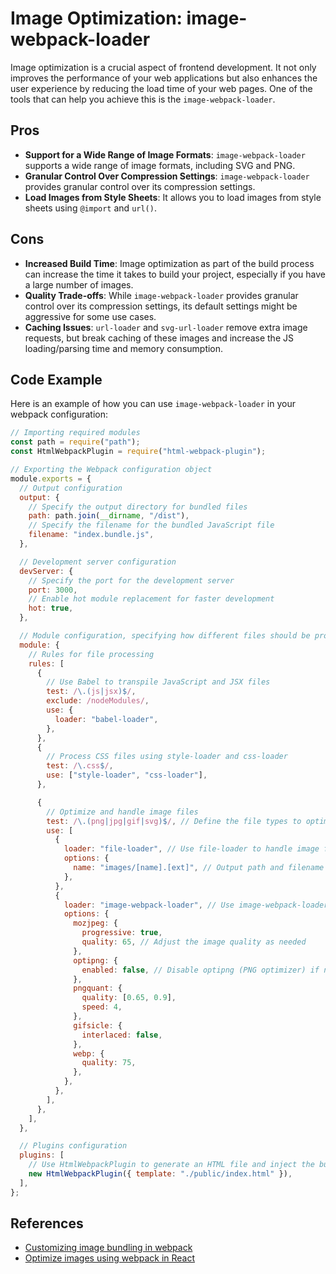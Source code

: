 # Image Optimization: image-webpack-loader

Image optimization is a crucial aspect of frontend development. It not only improves the performance of your web applications but also enhances the user experience by reducing the load time of your web pages. One of the tools that can help you achieve this is the `image-webpack-loader`.

## Pros

- **Support for a Wide Range of Image Formats**: `image-webpack-loader` supports a wide range of image formats, including SVG and PNG.
- **Granular Control Over Compression Settings**: `image-webpack-loader` provides granular control over its compression settings.
- **Load Images from Style Sheets**: It allows you to load images from style sheets using `@import` and `url()`.

## Cons

- **Increased Build Time**: Image optimization as part of the build process can increase the time it takes to build your project, especially if you have a large number of images.
- **Quality Trade-offs**: While `image-webpack-loader` provides granular control over its compression settings, its default settings might be aggressive for some use cases.
- **Caching Issues**: `url-loader` and `svg-url-loader` remove extra image requests, but break caching of these images and increase the JS loading/parsing time and memory consumption.

## Code Example

Here is an example of how you can use `image-webpack-loader` in your webpack configuration:

```javascript
// Importing required modules
const path = require("path");
const HtmlWebpackPlugin = require("html-webpack-plugin");

// Exporting the Webpack configuration object
module.exports = {
  // Output configuration
  output: {
    // Specify the output directory for bundled files
    path: path.join(__dirname, "/dist"),
    // Specify the filename for the bundled JavaScript file
    filename: "index.bundle.js",
  },

  // Development server configuration
  devServer: {
    // Specify the port for the development server
    port: 3000,
    // Enable hot module replacement for faster development
    hot: true,
  },

  // Module configuration, specifying how different files should be processed
  module: {
    // Rules for file processing
    rules: [
      {
        // Use Babel to transpile JavaScript and JSX files
        test: /\.(js|jsx)$/,
        exclude: /nodeModules/,
        use: {
          loader: "babel-loader",
        },
      },
      {
        // Process CSS files using style-loader and css-loader
        test: /\.css$/,
        use: ["style-loader", "css-loader"],
      },

      {
        // Optimize and handle image files
        test: /\.(png|jpg|gif|svg)$/, // Define the file types to optimize
        use: [
          {
            loader: "file-loader", // Use file-loader to handle image files
            options: {
              name: "images/[name].[ext]", // Output path and filename
            },
          },
          {
            loader: "image-webpack-loader", // Use image-webpack-loader for image optimization
            options: {
              mozjpeg: {
                progressive: true,
                quality: 65, // Adjust the image quality as needed
              },
              optipng: {
                enabled: false, // Disable optipng (PNG optimizer) if not needed
              },
              pngquant: {
                quality: [0.65, 0.9],
                speed: 4,
              },
              gifsicle: {
                interlaced: false,
              },
              webp: {
                quality: 75,
              },
            },
          },
        ],
      },
    ],
  },

  // Plugins configuration
  plugins: [
    // Use HtmlWebpackPlugin to generate an HTML file and inject the bundled script
    new HtmlWebpackPlugin({ template: "./public/index.html" }),
  ],
};
```

## References

- [Customizing image bundling in webpack](https://cloudinary.com/blog/guest_post/customizing-image-bundling-in-webpack-using-asset-modules)
- [Optimize images using webpack in React](https://cloudinary.com/blog/guest_post/optimize-images-using-webpack-in-react#project_setup_and_installation)
